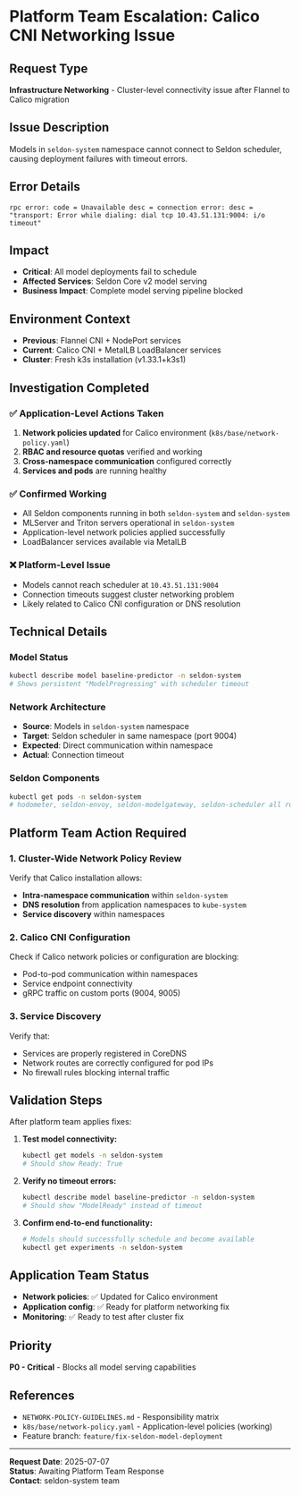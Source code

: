 # Platform Team Escalation: Calico CNI Networking Issue

## Request Type
**Infrastructure Networking** - Cluster-level connectivity issue after Flannel to Calico migration

## Issue Description
Models in `seldon-system` namespace cannot connect to Seldon scheduler, causing deployment failures with timeout errors.

## Error Details
```
rpc error: code = Unavailable desc = connection error: desc = "transport: Error while dialing: dial tcp 10.43.51.131:9004: i/o timeout"
```

## Impact
- **Critical**: All model deployments fail to schedule
- **Affected Services**: Seldon Core v2 model serving
- **Business Impact**: Complete model serving pipeline blocked

## Environment Context
- **Previous**: Flannel CNI + NodePort services
- **Current**: Calico CNI + MetalLB LoadBalancer services
- **Cluster**: Fresh k3s installation (v1.33.1+k3s1)

## Investigation Completed

### ✅ Application-Level Actions Taken
1. **Network policies updated** for Calico environment (`k8s/base/network-policy.yaml`)
2. **RBAC and resource quotas** verified and working
3. **Cross-namespace communication** configured correctly
4. **Services and pods** are running healthy

### ✅ Confirmed Working
- All Seldon components running in both `seldon-system` and `seldon-system`
- MLServer and Triton servers operational in `seldon-system`
- Application-level network policies applied successfully
- LoadBalancer services available via MetalLB

### ❌ Platform-Level Issue
- Models cannot reach scheduler at `10.43.51.131:9004`
- Connection timeouts suggest cluster networking problem
- Likely related to Calico CNI configuration or DNS resolution

## Technical Details

### Model Status
```bash
kubectl describe model baseline-predictor -n seldon-system
# Shows persistent "ModelProgressing" with scheduler timeout
```

### Network Architecture
- **Source**: Models in `seldon-system` namespace
- **Target**: Seldon scheduler in same namespace (port 9004)
- **Expected**: Direct communication within namespace
- **Actual**: Connection timeout

### Seldon Components
```bash
kubectl get pods -n seldon-system
# hodometer, seldon-envoy, seldon-modelgateway, seldon-scheduler all running
```

## Platform Team Action Required

### 1. Cluster-Wide Network Policy Review
Verify that Calico installation allows:
- **Intra-namespace communication** within `seldon-system`
- **DNS resolution** from application namespaces to `kube-system`
- **Service discovery** within namespaces

### 2. Calico CNI Configuration
Check if Calico network policies or configuration are blocking:
- Pod-to-pod communication within namespaces
- Service endpoint connectivity
- gRPC traffic on custom ports (9004, 9005)

### 3. Service Discovery
Verify that:
- Services are properly registered in CoreDNS
- Network routes are correctly configured for pod IPs
- No firewall rules blocking internal traffic

## Validation Steps

After platform team applies fixes:

1. **Test model connectivity:**
   ```bash
   kubectl get models -n seldon-system
   # Should show Ready: True
   ```

2. **Verify no timeout errors:**
   ```bash
   kubectl describe model baseline-predictor -n seldon-system
   # Should show "ModelReady" instead of timeout
   ```

3. **Confirm end-to-end functionality:**
   ```bash
   # Models should successfully schedule and become available
   kubectl get experiments -n seldon-system
   ```

## Application Team Status
- **Network policies**: ✅ Updated for Calico environment  
- **Application config**: ✅ Ready for platform networking fix
- **Monitoring**: ✅ Ready to test after cluster fix

## Priority
**P0 - Critical** - Blocks all model serving capabilities

## References
- `NETWORK-POLICY-GUIDELINES.md` - Responsibility matrix
- `k8s/base/network-policy.yaml` - Application-level policies (working)
- Feature branch: `feature/fix-seldon-model-deployment`

---
**Request Date**: 2025-07-07  
**Status**: Awaiting Platform Team Response  
**Contact**: seldon-system team